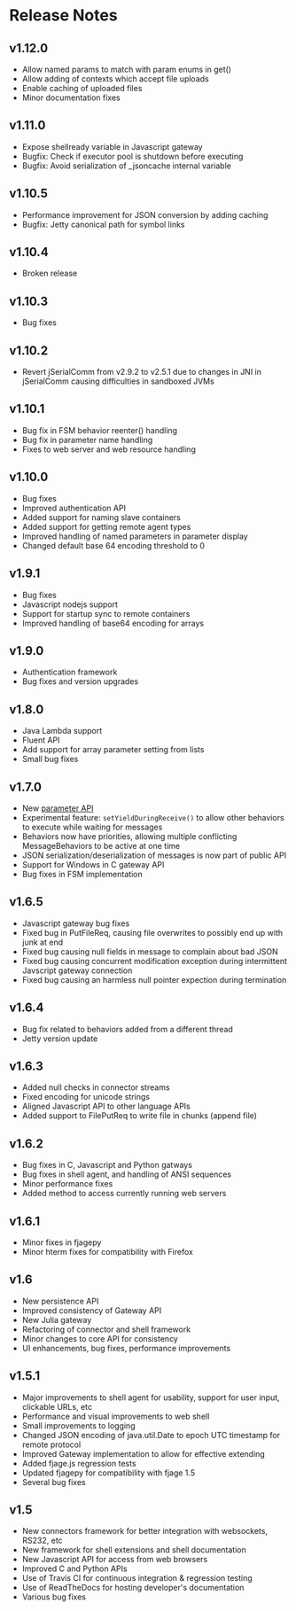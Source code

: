 # Release Notes

## v1.12.0

* Allow named params to match with param enums in get()
* Allow adding of contexts which accept file uploads
* Enable caching of uploaded files
* Minor documentation fixes

## v1.11.0

* Expose shellready variable in Javascript gateway
* Bugfix: Check if executor pool is shutdown before executing
* Bugfix: Avoid serialization of _jsoncache internal variable

## v1.10.5

* Performance improvement for JSON conversion by adding caching
* Bugfix: Jetty canonical path for symbol links

## v1.10.4

* Broken release

## v1.10.3

* Bug fixes

## v1.10.2

* Revert jSerialComm from v2.9.2 to v2.5.1 due to changes in JNI in jSerialComm causing difficulties in sandboxed JVMs

## v1.10.1

* Bug fix in FSM behavior reenter() handling
* Bug fix in parameter name handling
* Fixes to web server and web resource handling

## v1.10.0

* Bug fixes
* Improved authentication API
* Added support for naming slave containers
* Added support for getting remote agent types
* Improved handling of named parameters in parameter display
* Changed default base 64 encoding threshold to 0

## v1.9.1

* Bug fixes
* Javascript nodejs support
* Support for startup sync to remote containers
* Improved handling of base64 encoding for arrays

## v1.9.0

* Authentication framework
* Bug fixes and version upgrades

## v1.8.0

* Java Lambda support
* Fluent API
* Add support for array parameter setting from lists
* Small bug fixes

## v1.7.0

* New [parameter API](https://fjage.readthedocs.io/en/latest/params.html)
* Experimental feature: `setYieldDuringReceive()` to allow other behaviors to execute while waiting for messages
* Behaviors now have priorities, allowing multiple conflicting MessageBehaviors to be active at one time
* JSON serialization/deserialization of messages is now part of public API
* Support for Windows in C gateway API
* Bug fixes in FSM implementation

## v1.6.5

* Javascript gateway bug fixes
* Fixed bug in PutFileReq, causing file overwrites to possibly end up with junk at end
* Fixed bug causing null fields in message to complain about bad JSON
* Fixed bug causing concurrent modification exception during intermittent Javscript gateway connection
* Fixed bug causing an harmless null pointer expection during termination

## v1.6.4

* Bug fix related to behaviors added from a different thread
* Jetty version update

## v1.6.3

* Added null checks in connector streams
* Fixed encoding for unicode strings
* Aligned Javascript API to other language APIs
* Added support to FilePutReq to write file in chunks (append file)

## v1.6.2

* Bug fixes in C, Javascript and Python gatways
* Bug fixes in shell agent, and handling of ANSI sequences
* Minor performance fixes
* Added method to access currently running web servers

## v1.6.1

* Minor fixes in fjagepy
* Minor hterm fixes for compatibility with Firefox

## v1.6

* New persistence API
* Improved consistency of Gateway API
* New Julia gateway
* Refactoring of connector and shell framework
* Minor changes to core API for consistency
* UI enhancements, bug fixes, performance improvements

## v1.5.1

* Major improvements to shell agent for usability, support for user input, clickable URLs, etc
* Performance and visual improvements to web shell
* Small improvements to logging
* Changed JSON encoding of java.util.Date to epoch UTC timestamp for remote protocol
* Improved Gateway implementation to allow for effective extending
* Added fjage.js regression tests
* Updated fjagepy for compatibility with fjage 1.5
* Several bug fixes

## v1.5

* New connectors framework for better integration with websockets, RS232, etc
* New framework for shell extensions and shell documentation
* New Javascript API for access from web browsers
* Improved C and Python APIs
* Use of Travis CI for continuous integration & regression testing
* Use of ReadTheDocs for hosting developer's documentation
* Various bug fixes
